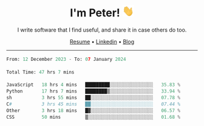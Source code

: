 <h1 align="center">I'm Peter! <img src="https://raw.githubusercontent.com/peterrauscher/peterrauscher/master/wave.gif" width="30px" height="30px" /></h1>
<p align="center">I write software that I find useful, and share it in case others do too.</p>
<p align="center">
  <a href="https://peterrauscher.github.io/peterrauscher/resume.pdf">Resume</a> •
  <a href="https://www.linkedin.com/in/peter-rauscher">Linkedin</a> •
  <a href="https://peterrauscher.com">Blog</a>
</p>
<hr/>
<!--START_SECTION:waka-->

```python
From: 12 December 2023 - To: 07 January 2024

Total Time: 47 hrs 7 mins

JavaScript   18 hrs 4 mins   █████████░░░░░░░░░░░░░░░░   35.83 %
Python       17 hrs 7 mins   ████████▒░░░░░░░░░░░░░░░░   33.94 %
sh           3 hrs 55 mins   ██░░░░░░░░░░░░░░░░░░░░░░░   07.78 %
C#           3 hrs 45 mins   ██░░░░░░░░░░░░░░░░░░░░░░░   07.44 %
Other        3 hrs 18 mins   █▓░░░░░░░░░░░░░░░░░░░░░░░   06.57 %
CSS          50 mins         ▒░░░░░░░░░░░░░░░░░░░░░░░░   01.68 %
```

<!--END_SECTION:waka-->
